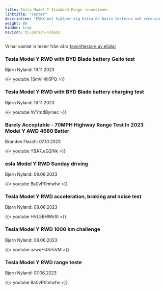 ```yaml
---
title: Tesla Model Y Standard Range recensioner
linktitle: "Tester"
description: "EVKX.net hjälper dig hitta de bästa testerna och recensionerna av denna modell."
weight: 80
hidden: true
navicon: bi-person-video2
---
```

Vi har samlat in tester från våra [favorittestare av elbilar](../../../../../guides/evreviewers/)

<div class="container text-center shadow p-2 pe-4 mb-5 bg-body-tertiary rounded border">
<h3>Tesla Model Y RWD with BYD Blade battery Geilo test</h3>
<p>Bjørn Nyland: 19.11.2023</p>

{{< youtube 1SmV-4iI6PQ >}}

</div>
<div class="container text-center shadow p-2 pe-4 mb-5 bg-body-tertiary rounded border">
<h3>Tesla Model Y RWD with BYD Blade battery charging test</h3>
<p>Bjørn Nyland: 16.11.2023</p>

{{< youtube hVYmdByInec >}}

</div>
<div class="container text-center shadow p-2 pe-4 mb-5 bg-body-tertiary rounded border">
<h3>Barely Acceptable - 70MPH Highway Range Test In 2023 Model Y AWD 4680 Batter</h3>
<p>Branden Flasch: 07.10.2023</p>

{{< youtube YBA7_eG2lNk >}}

</div>
<div class="container text-center shadow p-2 pe-4 mb-5 bg-body-tertiary rounded border">
<h3>esla Model Y RWD Sunday driving</h3>
<p>Bjørn Nyland: 09.06.2023</p>

{{< youtube Ba0vP0mIwfw >}}

</div>
<div class="container text-center shadow p-2 pe-4 mb-5 bg-body-tertiary rounded border">
<h3>Tesla Model Y RWD acceleration, braking and noise test</h3>
<p>Bjørn Nyland: 08.06.2023</p>

{{< youtube HVL5BHWirSI >}}

</div>
<div class="container text-center shadow p-2 pe-4 mb-5 bg-body-tertiary rounded border">
<h3>Tesla Model Y RWD 1000 km challenge</h3>
<p>Bjørn Nyland: 08.06.2023</p>

{{< youtube azwqHJ3z5VM >}}

</div>
<div class="container text-center shadow p-2 pe-4 mb-5 bg-body-tertiary rounded border">
<h3>Tesla Model Y RWD range teste</h3>
<p>Bjørn Nyland: 07.06.2023</p>

{{< youtube Ba0vP0mIwfw >}}

</div>
